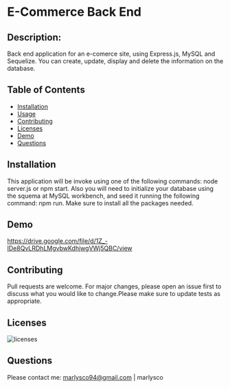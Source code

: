# E-Commerce Back End


 ## Description:
 Back end application for an e-comerce site, using Express.js, MySQL and  Sequelize. You can create, update, display and delete the information on the database.

 ## Table of Contents
- [Installation](#Installation)
- [Usage](#Usage)
- [Contributing](#Contributing)
- [Licenses](#Licenses)
- [Demo](#Demo)
- [Questions](#Questions)

 ## Installation
 This application will be invoke using one of the following commands: node server.js or npm start. Also you will need to initialize your database using the squema at MySQL workbench, and seed it running the following command: 
npm run. Make sure to install all the packages needed.

 ## Demo
 https://drive.google.com/file/d/1Z_-IDe8QvLRDhLMgvbwKdhjwgVWj5QBC/view
 
 ## Contributing
 Pull requests are welcome. For major changes, please open an issue first to discuss what you would like to change.Please make sure to update tests as appropriate.

 ## Licenses
 ![licenses](https://img.shields.io/badge/License-MIT-green.svg "License Badge")

 ## Questions
 Please contact me:
 marlysco94@gmail.com | marlysco

